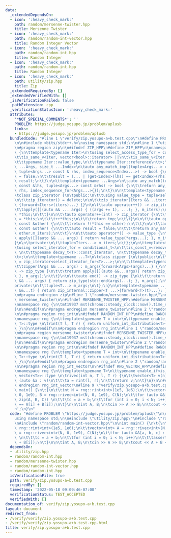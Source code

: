```yaml
---
data:
  _extendedDependsOn:
  - icon: ':heavy_check_mark:'
    path: random/mersenne-twister.hpp
    title: Mersenne Twister
  - icon: ':heavy_check_mark:'
    path: random/random-int-vector.hpp
    title: Random Integer Vector
  - icon: ':heavy_check_mark:'
    path: random/random-int.hpp
    title: Random Integer
  - icon: ':heavy_check_mark:'
    path: random/random-int.hpp
    title: Random Integer
  - icon: ':heavy_check_mark:'
    path: utility/zip.hpp
    title: Zip
  _extendedRequiredBy: []
  _extendedVerifiedWith: []
  _isVerificationFailed: false
  _pathExtension: cpp
  _verificationStatusIcon: ':heavy_check_mark:'
  attributes:
    '*NOT_SPECIAL_COMMENTS*': ''
    PROBLEM: https://judge.yosupo.jp/problem/aplusb
    links:
    - https://judge.yosupo.jp/problem/aplusb
  bundledCode: "#line 1 \"verify/zip.yosupo-a+b.test.cpp\"\n#define PROBLEM \"https://judge.yosupo.jp/problem/aplusb\"\
    \n\n#include <bits/stdc++.h>\nusing namespace std;\n\n#line 1 \"utility/zip.hpp\"\
    \n#pragma region zip\n\n#ifndef ZIP_HPP\n#define ZIP_HPP\n\nnamespace zip_internal\
    \ {\n\ttemplate<typename Iter>\n\tusing select_access_type_for = conditional_t<\n\
    \t\tis_same_v<Iter, vector<bool>::iterator> ||\n\t\tis_same_v<Iter, vector<bool>::const_iterator>,\n\
    \t\ttypename Iter::value_type,\n\t\ttypename Iter::reference\n\t>;\n\n\ttemplate<typename\
    \ ...Args, size_t ...Index>\n\tauto any_match_impl(tuple<Args...> const & lhs,\
    \ tuple<Args...> const & rhs, index_sequence<Index...>) -> bool {\n\t\tauto result\
    \ = false;\n\t\tresult = (... | (get<Index>(lhs) == get<Index>(rhs)));\n\t\treturn\
    \ result;\n\t}\n\n\ttemplate<typename ...Args>\n\tauto any_match(tuple<Args...>\
    \ const &lhs, tuple<Args...> const &rhs) -> bool {\n\t\treturn any_match_impl(lhs,\
    \ rhs, index_sequence_for<Args...>{});\n\t}\n\n\ttemplate<typename ... Iters>\n\
    \tclass zip_iterator {\n\tpublic:\n\t\tusing value_type = tuple<select_access_type_for<Iters>...>;\n\
    \n\t\tzip_iterator() = delete;\n\n\t\tzip_iterator(Iters &&...iters) : m_iters\
    \ {forward<Iters>(iters)...} {}\n\n\t\tauto operator++() -> zip_iterator &{\n\t\
    \t\tapply([](auto && ... args) { ((args += 1), ...); }, m_iters);\n\t\t\treturn\
    \ *this;\n\t\t}\n\n\t\tauto operator++(int) -> zip_iterator {\n\t\t\tauto tmp\
    \ = *this;\n\t\t\t++*this;\n\t\t\treturn tmp;\n\t\t}\n\n\t\tauto operator!=(zip_iterator\
    \ const &other) {\n\t\t\treturn !(*this == other);\n\t\t}\n\n\t\tauto operator==(zip_iterator\
    \ const &other) {\n\t\t\tauto result = false;\n\t\t\treturn any_match(m_iters,\
    \ other.m_iters);\n\t\t}\n\n\t\tauto operator*() -> value_type {\n\t\t\treturn\
    \ apply([](auto && ... args) { return value_type(*args...); }, m_iters);\n\t\t\
    }\n\n\tprivate:\n\t\ttuple<Iters...> m_iters;\n\t};\n\n\ttemplate<typename T>\n\
    \tusing select_iterator_for = conditional_t<\n\t\tis_const_v<remove_reference_t<T>>,\
    \ \n\t\ttypename decay_t<T>::const_iterator, \n\t\ttypename decay_t<T>::iterator\n\
    \t>;\n\n\ttemplate<typename ...T>\n\tclass zipper {\n\tpublic:\n\t\tusing zip_type\
    \ = zip_iterator<select_iterator_for<T>...>;\n\n\t\ttemplate<typename ...Args>\n\
    \t\tzipper(Args && ... args) : m_args{forward<Args>(args)...} {}\n\n\t\tauto begin()\
    \ -> zip_type {\n\t\t\treturn apply([](auto &&...args){ return zip_type(std::begin(args)...);\
    \ }, m_args);\n\t\t}\n\n\t\tauto end() -> zip_type {\n\t\t\treturn apply([](auto\
    \ && ... args) { return zip_type(std::end(args)...); }, m_args);\n\t\t}\n\n\t\
    private:\n\t\ttuple<T...> m_args;\n\t};\n}\n\ntemplate<typename ...T>\nauto zip(T\
    \ &&...t) { return zip_internal::zipper<T ...>{forward<T>(t)...}; }\n\n#endif\n\
    \n#pragma endregion zip\n#line 1 \"random/mersenne-twister.hpp\"\n#pragma region\
    \ mersenne_twister\n\n#ifndef MERSENNE_TWISTER_HPP\n#define MERSENNE_TWISTER_HPP\n\
    \nnamespace rng {\n\tmt19937 mst(chrono::steady_clock::now().time_since_epoch().count());\n\
    }\n\n#endif\n\n#pragma endregion mersenne_twister\n#line 2 \"random/random-int.hpp\"\
    \n\n#pragma region rng_int\n\n#ifndef RANDOM_INT_HPP\n#define RANDOM_INT_HPP\n\
    \nnamespace rng {\n\ttemplate<typename T = int>\n\ttypename enable_if<is_integral<T>::value,\
    \ T>::type \n\trint(T l, T r) { return uniform_int_distribution<T>(l, r)(mst);\
    \ }\n}\n\n#endif\n\n#pragma endregion rng_int\n#line 1 \"random/mersenne-twister.hpp\"\
    \n#pragma region mersenne_twister\n\n#ifndef MERSENNE_TWISTER_HPP\n#define MERSENNE_TWISTER_HPP\n\
    \nnamespace rng {\n\tmt19937 mst(chrono::steady_clock::now().time_since_epoch().count());\n\
    }\n\n#endif\n\n#pragma endregion mersenne_twister\n#line 2 \"random/random-int.hpp\"\
    \n\n#pragma region rng_int\n\n#ifndef RANDOM_INT_HPP\n#define RANDOM_INT_HPP\n\
    \nnamespace rng {\n\ttemplate<typename T = int>\n\ttypename enable_if<is_integral<T>::value,\
    \ T>::type \n\trint(T l, T r) { return uniform_int_distribution<T>(l, r)(mst);\
    \ }\n}\n\n#endif\n\n#pragma endregion rng_int\n#line 2 \"random/random-int-vector.hpp\"\
    \n\n#pragma region rng_int_vector\n\n#ifndef RNG_VECTOR_HPP\n#define RNG_VECTOR_HPP\n\
    \nnamespace rng {\n\ttemplate<typename T>\n\ttypename enable_if<is_integral<T>::value,\
    \ vector<T>>::type \n\trivec(int n, T l, T r) {\n\t\tvector<T> v(n);\n\t\tfor\
    \ (auto &a : v)\n\t\t\ta = rint(l, r);\n\t\treturn v;\n\t}\n}\n\n#endif\n\n#pragma\
    \ endregion rng_int_vector\n#line 9 \"verify/zip.yosupo-a+b.test.cpp\"\n\nint\
    \ main() {\n\t{\n\t\tint N = rng::rint<int>(1e5, 1e6);\n\t\tvector<int> A = rng::rivec<int>(N,\
    \ 0, 1e9), B = rng::rivec<int>(N, 0, 1e9), C(N);\n\t\tfor (auto &&[a, b, c] :\
    \ zip(A, B, C)) \n\t\t\tc = a + b;\n\t\tfor (int i = 0; i < N; i++)\n\t\t\tassert(C[i]\
    \ == A[i] + B[i]);\n\t}\n\n\tint A, B;\n\tcin >> A >> B;\n\tcout << A + B << '\\\
    n';\n}\n"
  code: "#define PROBLEM \"https://judge.yosupo.jp/problem/aplusb\"\n\n#include <bits/stdc++.h>\n\
    using namespace std;\n\n#include \"utility/zip.hpp\"\n#include \"random/random-int.hpp\"\
    \n#include \"random/random-int-vector.hpp\"\n\nint main() {\n\t{\n\t\tint N =\
    \ rng::rint<int>(1e5, 1e6);\n\t\tvector<int> A = rng::rivec<int>(N, 0, 1e9), B\
    \ = rng::rivec<int>(N, 0, 1e9), C(N);\n\t\tfor (auto &&[a, b, c] : zip(A, B, C))\
    \ \n\t\t\tc = a + b;\n\t\tfor (int i = 0; i < N; i++)\n\t\t\tassert(C[i] == A[i]\
    \ + B[i]);\n\t}\n\n\tint A, B;\n\tcin >> A >> B;\n\tcout << A + B << '\\n';\n}"
  dependsOn:
  - utility/zip.hpp
  - random/random-int.hpp
  - random/mersenne-twister.hpp
  - random/random-int-vector.hpp
  - random/random-int.hpp
  isVerificationFile: true
  path: verify/zip.yosupo-a+b.test.cpp
  requiredBy: []
  timestamp: '2022-05-18 09:09:46-07:00'
  verificationStatus: TEST_ACCEPTED
  verifiedWith: []
documentation_of: verify/zip.yosupo-a+b.test.cpp
layout: document
redirect_from:
- /verify/verify/zip.yosupo-a+b.test.cpp
- /verify/verify/zip.yosupo-a+b.test.cpp.html
title: verify/zip.yosupo-a+b.test.cpp
---
```

